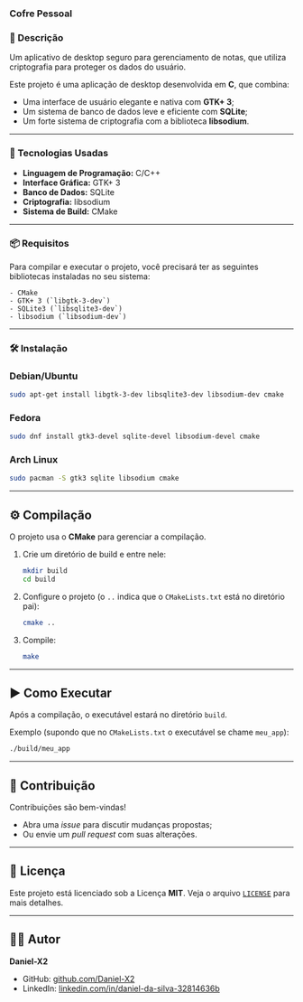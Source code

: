 ### Cofre Pessoal





### 📌 Descrição

Um aplicativo de desktop seguro para gerenciamento de notas, que utiliza criptografia para proteger os dados do usuário.

Este projeto é uma aplicação de desktop desenvolvida em **C**, que combina:  
- Uma interface de usuário elegante e nativa com **GTK+ 3**;  
- Um sistema de banco de dados leve e eficiente com **SQLite**;  
- Um forte sistema de criptografia com a biblioteca **libsodium**.  

---

### 🚀 Tecnologias Usadas

- **Linguagem de Programação:** C/C++  
- **Interface Gráfica:** GTK+ 3  
- **Banco de Dados:** SQLite  
- **Criptografia:** libsodium  
- **Sistema de Build:** CMake  

---

### 📦 Requisitos
Para compilar e executar o projeto, você precisará ter as seguintes bibliotecas instaladas no seu sistema:
```
- CMake  
- GTK+ 3 (`libgtk-3-dev`)  
- SQLite3 (`libsqlite3-dev`)  
- libsodium (`libsodium-dev`)  
```
---

### 🛠 Instalação

### Debian/Ubuntu
```bash
sudo apt-get install libgtk-3-dev libsqlite3-dev libsodium-dev cmake
````

### Fedora

```bash
sudo dnf install gtk3-devel sqlite-devel libsodium-devel cmake
```

### Arch Linux

```bash
sudo pacman -S gtk3 sqlite libsodium cmake
```

---

## ⚙️ Compilação

O projeto usa o **CMake** para gerenciar a compilação.

1. Crie um diretório de build e entre nele:

   ```bash
   mkdir build
   cd build
   ```

2. Configure o projeto (o `..` indica que o `CMakeLists.txt` está no diretório pai):

   ```bash
   cmake ..
   ```

3. Compile:

   ```bash
   make
   ```

---

## ▶️ Como Executar

Após a compilação, o executável estará no diretório `build`.

Exemplo (supondo que no `CMakeLists.txt` o executável se chame `meu_app`):

```bash
./build/meu_app
```

---

## 🤝 Contribuição

Contribuições são bem-vindas!

* Abra uma *issue* para discutir mudanças propostas;
* Ou envie um *pull request* com suas alterações.

---

## 📄 Licença

Este projeto está licenciado sob a Licença **MIT**.
Veja o arquivo [`LICENSE`](LICENSE) para mais detalhes.

---

## 👨‍💻 Autor

**Daniel-X2**

* GitHub: [github.com/Daniel-X2](https://github.com/Daniel-X2)
* LinkedIn: [linkedin.com/in/daniel-da-silva-32814636b](https://www.linkedin.com/in/daniel-da-silva-32814636b/)




